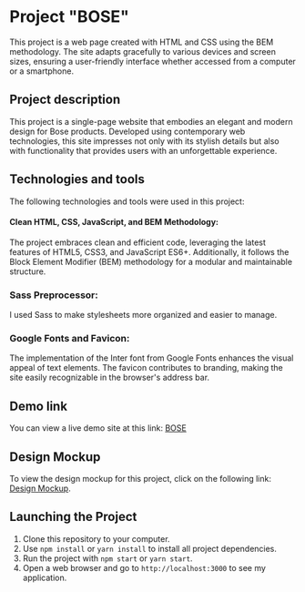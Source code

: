 # Project "BOSE"

This project is a web page created with HTML and CSS using the BEM methodology. The site adapts gracefully to various devices and screen sizes, ensuring a user-friendly interface whether accessed from a computer or a smartphone.

## Project description

This project is a single-page website that embodies an elegant and modern design for Bose products. Developed using contemporary web technologies, this site impresses not only with its stylish details but also with functionality that provides users with an unforgettable experience.

## Technologies and tools

The following technologies and tools were used in this project:

#### Clean HTML, CSS, JavaScript, and BEM Methodology:
The project embraces clean and efficient code, leveraging the latest features of HTML5, CSS3, and JavaScript ES6+. Additionally, it follows the Block Element Modifier (BEM) methodology for a modular and maintainable structure.

### Sass Preprocessor:
I used Sass to make stylesheets more organized and easier to manage.

### Google Fonts and Favicon:
The implementation of the Inter font from Google Fonts enhances the visual appeal of text elements. The favicon contributes to branding, making the site easily recognizable in the browser's address bar.

## Demo link

You can view a live demo site at this link:  [BOSE](https://allagutsul27.github.io/layout_landing-bose/)

 ## Design Mockup

To view the design mockup for this project, click on the following link: [Design Mockup](https://www.figma.com/file/DtkQmQ797hk0nI4KfMi2Uq/BOSE-New-Version?type=design&node-id=6703-88&mode=design&t=YdfQA62BsivNDe2O-0).

## Launching the Project

1. Clone this repository to your computer.
2. Use `npm install` or `yarn install` to install all project dependencies.
3. Run the project with `npm start` or `yarn start`.
4. Open a web browser and go to `http://localhost:3000` to see my application.
